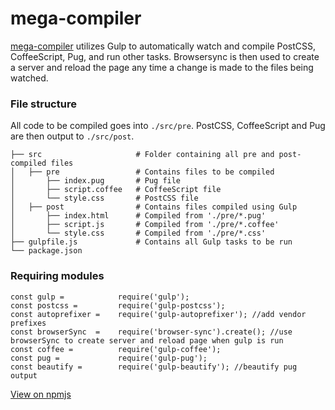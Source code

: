 # mega-compiler
[mega-compiler](https://www.npmjs.com/package/mega-compiler) utilizes Gulp to automatically watch and compile PostCSS, CoffeeScript, Pug, and run other tasks. Browsersync is then used to create a server and reload the page any time a change is made to the files being watched.

### File structure

All code to be compiled goes into `./src/pre`. PostCSS, CoffeeScript and Pug are then output to `./src/post`.

    ├── src                     # Folder containing all pre and post-compiled files
    │   ├── pre                 # Contains files to be compiled  
    │       ├── index.pug       # Pug file  
    │       ├── script.coffee   # CoffeeScript file 
    │       └── style.css       # PostCSS file
    │   ├── post                # Contains files compiled using Gulp
    │       ├── index.html      # Compiled from './pre/*.pug'  
    │       ├── script.js       # Compiled from './pre/*.coffee' 
    │       └── style.css       # Compiled from './pre/*.css'        
    ├── gulpfile.js             # Contains all Gulp tasks to be run
    └── package.json


### Requiring modules
    const gulp =            require('gulp');
    const postcss =         require('gulp-postcss');
    const autoprefixer =    require('gulp-autoprefixer'); //add vendor prefixes
    const browserSync  =    require('browser-sync').create(); //use browserSync to create server and reload page when gulp is run
    const coffee =          require('gulp-coffee');
    const pug =             require('gulp-pug');
    const beautify =        require('gulp-beautify'); //beautify pug output


[View on npmjs](https://www.npmjs.com/package/mega-compiler)
